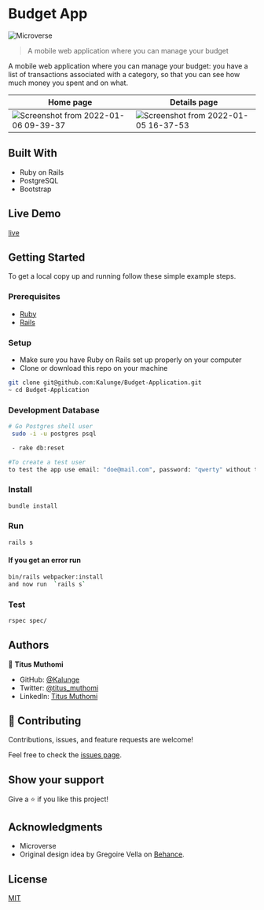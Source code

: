 # Budget App

![Microverse](https://img.shields.io/badge/Microverse-blueviolet)

> A mobile web application where you can manage your budget

A mobile web application where you can manage your budget: you have a list of transactions associated with a category, so that you can see how much money you spent and on what.

Home page | Details page
----------| ----------------
![Screenshot from 2022-01-06 09-39-37](https://user-images.githubusercontent.com/50773868/148354617-5e73f273-22ae-40af-8841-d62fae605940.png)| ![Screenshot from 2022-01-05 16-37-53](https://user-images.githubusercontent.com/50773868/148354639-6c612baf-cbb4-4a6c-a540-0b8302bdaeb5.png)







## Built With
- Ruby on Rails
- PostgreSQL
- Bootstrap 

## Live Demo
[live](https://bajeti-app.herokuapp.com/)

## Getting Started

To get a local copy up and running follow these simple example steps.

### Prerequisites

- [Ruby](https://www.ruby-lang.org/en/)
- [Rails](https://gorails.com/)

### Setup

- Make sure you have Ruby on Rails set up properly on your computer
- Clone or download this repo on your machine

```sh
git clone git@github.com:Kalunge/Budget-Application.git
~ cd Budget-Application

```

### Development Database

```sh
# Go Postgres shell user
 sudo -i -u postgres psql
```

```sh
 - rake db:reset
```

```sh
#To create a test user
to test the app use email: "doe@mail.com", password: "qwerty" without the quotes

```

### Install

```sh
bundle install
```

### Run

```sh
rails s
```

#### If you get an error run

```sh
bin/rails webpacker:install
and now run  `rails s`
```

### Test

```sh
rspec spec/
```

## Authors

👤 **Titus Muthomi**

- GitHub: [@Kalunge](https://github.com/Kalunge)
- Twitter: [@titus_muthomi](https://twitter.com/titus_muthomi)
- LinkedIn: [Titus Muthomi](https://www.linkedin.com/in/muthomi-titus-295024181/)

## 🤝 Contributing

Contributions, issues, and feature requests are welcome!

Feel free to check the [issues page]([../../issues/](https://github.com/Kalunge/Budget-Application/issues)).

## Show your support

Give a ⭐️ if you like this project!

## Acknowledgments

- Microverse
- Original design idea by Gregoire Vella on [Behance](https://www.behance.net/gregoirevella).

## License

[MIT](./LICENSE)
